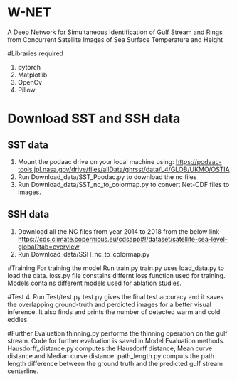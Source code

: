 # W-NET
A Deep Network for Simultaneous Identification of Gulf Stream and Rings from Concurrent Satellite Images of Sea Surface Temperature and Height

#Libraries required
1. pytorch 
2. Matplotlib
3. OpenCv
4. Pillow

# Download SST and SSH data
## SST data
 1. Mount the podaac drive on your local machine using: https://podaac-tools.jpl.nasa.gov/drive/files/allData/ghrsst/data/L4/GLOB/UKMO/OSTIA
 2. Run Download_data/SST_Poodac.py to download the nc files
 3. Run Download_data/SST_nc_to_colormap.py to convert  Net-CDF files to images.
 
## SSH data
 1. Download all the NC files from year 2014 to 2018 from the below link- 
    https://cds.climate.copernicus.eu/cdsapp#!/dataset/satellite-sea-level-global?tab=overview
 2. Run Download_data/SSH_nc_to_colormap.py
 
#Training
For training the model Run train.py 
    train.py uses load_data.py to load the data. loss.py file constains differnt loss function used for training. Models contains different models used for ablation studies.
 
#Test
 4. Run Test/test.py
    test.py gives the final test accuracy and it saves the overlapping ground-truth and perdicted images for a better visual inference. It also finds and prints the number of detected warm and cold eddies.
    
#Further Evaluation
thinning.py performs the thinning operation on the gulf stream.
Code for further evaluation is saved in Model Evaluation methods. 
Hausdorff_distance.py computes the Hausdorff distance, Mean curve distance and Median curve distance.
path_length.py computs the path length difference between the ground truth and the predicted gulf stream centerline. 



